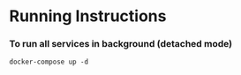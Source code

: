 # Running Instructions
### To run all services in background (detached mode)
```
docker-compose up -d
```
